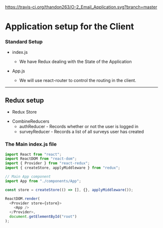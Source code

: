 https://travis-ci.org/thandon263/O-2_Email_Application.svg?branch=master

# Application setup for the Client

### Standard Setup

* index.js

  * We have Redux dealing with the State of the Application

* App.js

  * We will use react-router to control the routing in the client.

---

## Redux setup

* Redux Store

- CombineReducers
  * authReducer - Records whether or not the user is logged in
  * surveyReducer - Records a list of all surveys user has created

### The Main index.js file

```JavaScript
import React from "react";
import ReactDOM from "react-dom";
import { Provider } from "react-redux";
import { createStore, applyMiddleware } from "redux";

// Main App component
import App from "./components/App";

const store = createStore(() => [], {}, applyMiddleware());

ReactDOM.render(
  <Provider store={store}>
    <App />
  </Provider>,
  document.getElementById("root")
);
```
